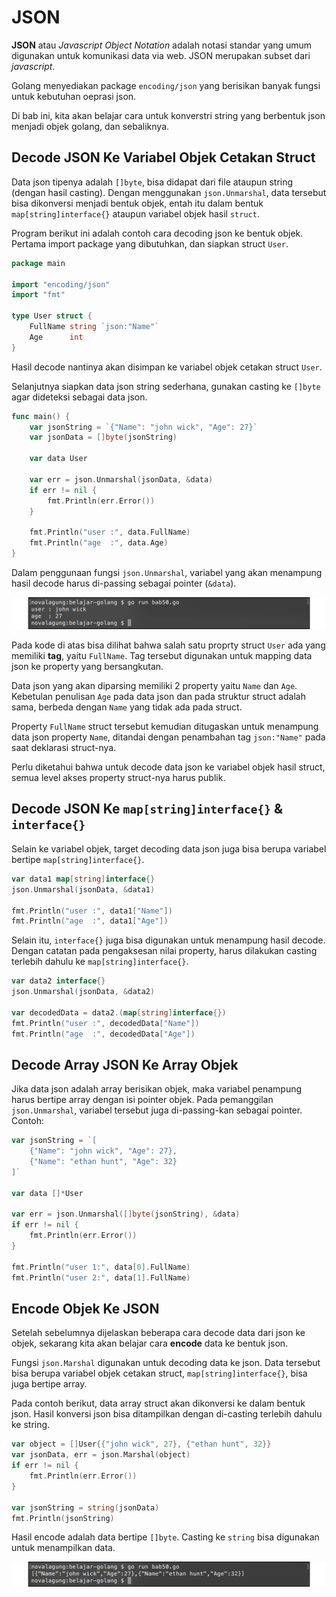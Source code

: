 # JSON

**JSON** atau *Javascript Object Notation* adalah notasi standar yang umum digunakan untuk komunikasi data via web. JSON merupakan subset dari *javascript*.

Golang menyediakan package `encoding/json` yang berisikan banyak fungsi untuk kebutuhan oeprasi json.

Di bab ini, kita akan belajar cara untuk konverstri string yang berbentuk json menjadi objek golang, dan sebaliknya.

## Decode JSON Ke Variabel Objek Cetakan Struct

Data json tipenya adalah `[]byte`, bisa didapat dari file ataupun string (dengan hasil casting). Dengan menggunakan `json.Unmarshal`, data tersebut bisa dikonversi menjadi bentuk objek, entah itu dalam bentuk `map[string]interface{}` ataupun variabel objek hasil `struct`.

Program berikut ini adalah contoh cara decoding json ke bentuk objek. Pertama import package yang dibutuhkan, dan siapkan struct `User`.

```go
package main

import "encoding/json"
import "fmt"

type User struct {
    FullName string `json:"Name"`
    Age      int
}
```

Hasil decode nantinya akan disimpan ke variabel objek cetakan struct `User`.

Selanjutnya siapkan data json string sederhana, gunakan casting ke `[]byte` agar dideteksi sebagai data json.

```go
func main() {
    var jsonString = `{"Name": "john wick", "Age": 27}`
    var jsonData = []byte(jsonString)

    var data User

    var err = json.Unmarshal(jsonData, &data)
    if err != nil {
        fmt.Println(err.Error())
    }

    fmt.Println("user :", data.FullName)
    fmt.Println("age  :", data.Age)
}
```

Dalam penggunaan fungsi `json.Unmarshal`, variabel yang akan menampung hasil decode harus di-passing sebagai pointer (`&data`).

![Decode data json ke variabel objek](images/50_1_decode.png)

Pada kode di atas bisa dilihat bahwa salah satu proprty struct `User` ada yang memiliki **tag**, yaitu `FullName`. Tag tersebut digunakan untuk mapping data json ke property yang bersangkutan.

Data json yang akan diparsing memiliki 2 property yaitu `Name` dan `Age`. Kebetulan penulisan `Age` pada data json dan pada struktur struct adalah sama, berbeda dengan `Name` yang tidak ada pada struct.

Property `FullName` struct tersebut kemudian ditugaskan untuk menampung data json property `Name`, ditandai dengan penambahan tag `json:"Name"` pada saat deklarasi struct-nya.

Perlu diketahui bahwa untuk decode data json ke variabel objek hasil struct, semua level akses property struct-nya harus publik.

## Decode JSON Ke `map[string]interface{}` & `interface{}`

Selain ke variabel objek, target decoding data json juga bisa berupa variabel bertipe `map[string]interface{}`.

```go
var data1 map[string]interface{}
json.Unmarshal(jsonData, &data1)

fmt.Println("user :", data1["Name"])
fmt.Println("age  :", data1["Age"])
```

Selain itu, `interface{}` juga bisa digunakan untuk menampung hasil decode. Dengan catatan pada pengaksesan nilai property, harus dilakukan casting terlebih dahulu ke `map[string]interface{}`.

```go
var data2 interface{}
json.Unmarshal(jsonData, &data2)

var decodedData = data2.(map[string]interface{})
fmt.Println("user :", decodedData["Name"])
fmt.Println("age  :", decodedData["Age"])
```

## Decode Array JSON Ke Array Objek

Jika data json adalah array berisikan objek, maka variabel penampung harus bertipe array dengan isi pointer objek. Pada pemanggilan `json.Unmarshal`, variabel tersebut juga di-passing-kan sebagai pointer. Contoh:

```go
var jsonString = `[
    {"Name": "john wick", "Age": 27},
    {"Name": "ethan hunt", "Age": 32}
]`

var data []*User

var err = json.Unmarshal([]byte(jsonString), &data)
if err != nil {
    fmt.Println(err.Error())
}

fmt.Println("user 1:", data[0].FullName)
fmt.Println("user 2:", data[1].FullName)
```

## Encode Objek Ke JSON

Setelah sebelumnya dijelaskan beberapa cara decode data dari json ke objek, sekarang kita akan belajar cara **encode** data ke bentuk json.

Fungsi `json.Marshal` digunakan untuk decoding data ke json. Data tersebut bisa berupa variabel objek cetakan struct, `map[string]interface{}`, bisa juga bertipe array.

Pada contoh berikut, data array struct akan dikonversi ke dalam bentuk json. Hasil konversi json bisa ditampilkan dengan di-casting terlebih dahulu ke string.

```go
var object = []User{{"john wick", 27}, {"ethan hunt", 32}}
var jsonData, err = json.Marshal(object)
if err != nil {
    fmt.Println(err.Error())
}

var jsonString = string(jsonData)
fmt.Println(jsonString)
```

Hasil encode adalah data bertipe `[]byte`. Casting ke `string` bisa digunakan untuk menampilkan data.

![Encode data ke JSON](images/50_2_encode.png)